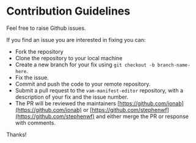 # Contribution Guidelines

Feel free to raise Github issues.

If you find an issue you are interested in fixing you can:

* Fork the repository
* Clone the repository to your local machine
* Create a new branch for your fix using `git checkout -b branch-name-here`.
* Fix the issue.
* Commit and push the code to your remote repository.
* Submit a pull request to the `vam-manifest-editor` repository, with a description of your fix and the issue number.
* The PR will be reviewed the maintainers [https://github.com/ionab](https://github.com/ionab) or [https://github.com/stephenwf](https://github.com/stephenwf) and either merge the PR or response with comments.

Thanks!
